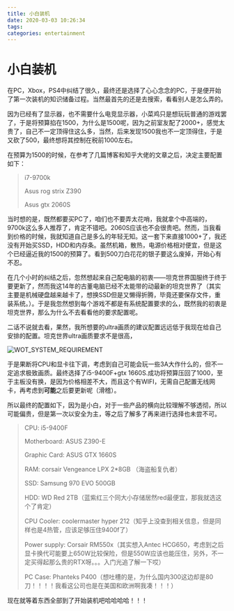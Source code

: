 ```yaml
---
title: 小白装机
date: 2020-03-03 10:26:34
tags:
categories: entertainment
---
```


# 小白装机



在PC，Xbox，PS4中纠结了很久，最终还是选择了心心念念的PC，于是便开始了第一次装机的知识储备过程。当然最首先的还是去搜索，看看别人是怎么弄的。

因为已经有了显示器，也不需要什么电竞显示器，小菜鸡只是想玩玩普通的游戏罢了，于是将预算掐在1500，为什么是1500呢，因为之前室友配了2000+，感觉太贵了，自己不一定顶得住这么多，当然，后来发现1500我也不一定顶得住，于是又砍了500，最终想将其控制在税前1000左右。

在预算为1500的时候，在参考了几篇博客和知乎大佬的文章之后，决定主要配置如下：

> i7-9700k
>
> Asus rog strix Z390
>
> Asus gtx 2060S

当时想的是，既然都要买PC了，咱们也不要弄太花哨，我就拿个中高端的，9700k这么多人推荐了，肯定不错吧。2060S应该也不会很贵吧。然而，当我看到价格的时候，我就知道自己是多么的年轻无知。这一套下来直接1000+了，我还没有开始买SSD，HDD和内存条。虽然机箱，散热，电源价格相对便宜，但是这个已经逼近我的1500的预算了。看到500刀白花花的银子要这么废掉，开始心有不忍。

在几个小时的纠结之后，忽然想起来自己配电脑的初衷——坦克世界国服终于终于要更新了，然而我这14年的古董电脑已经不太能带的动最新的坦克世界了（其实主要是机械硬盘越来越卡了，想换SSD但是又懒得折腾，毕竟还要保存文件，重装系统。）。于是我忽然想到每个游戏不都是有系统配置要求的么，既然我的初衷是坦克世界，那么为什么不去看看他的要求配置呢。

二话不说就去看，果然，我所想要的ultra画质的建议配置远远低于我现在给自己安排的配置。坦克世界ultra画质要求不是很高，

![WOT_SYSTEM_REQUIREMENT](WOT_SystemRequirement.png)

于是果断将CPU和显卡往下调，考虑到自己可能会玩一些3A大作什么的，但不一定追求极致画质。最终选择了i5-9400F+gtx 1660S.成功将预算压回了1000，至于主板没有换，是因为价格相差不大，而且这个有WIFI，无需自己配置无线网卡，再考虑到**可能**之后要更新呢（滑稽）。

所以最终的配置如下，因为是小白，对于一些产品的横向比较理解不够透彻，所以可能偏贵，但是第一次以安全为主，等之后了解多了再来进行选择也未尝不可。

> CPU: i5-9400F
>
> Motherboard: ASUS Z390-E
>
> Graphic Card: ASUS GTX 1660S
>
> RAM: corsair Vengeance LPX 2*8GB （海盗船复仇者）
>
> SSD: Samsung 970 EVO 500GB
>
> HDD: WD Red 2TB（蓝紫红三个同大小存储居然red最便宜，那我就选这个了肯定）
>
> CPU Cooler: coolermaster hyper 212（知乎上没查到相关信息，但是同样也是4热管，应该足够压住9400f了）
>
> Power supply: Corsair RM550x（其实想入Antec HCG650，考虑到之后显卡换代可能要上650W比较保险，但是550W应该也能压住，另外，不一定买得起那么贵的RTX呀。。。入门光追了解一下哎）
>
> PC Case: Phanteks P400（想吐槽的是，为什么国内300这边却是80刀！！！！我看这公司也是在美国和欧洲啊我凑！！！）

现在就等着东西全部到了开始装机吧哈哈哈哈！！！